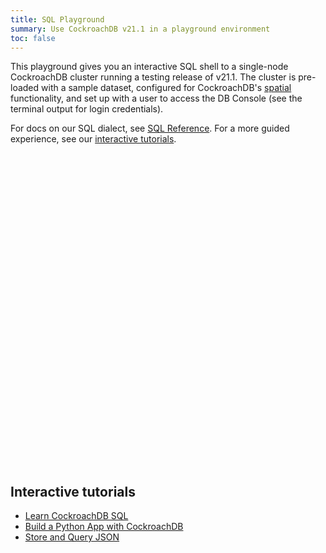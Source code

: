 ```yaml
---
title: SQL Playground
summary: Use CockroachDB v21.1 in a playground environment
toc: false
---
```


This playground gives you an interactive SQL shell to a single-node CockroachDB cluster running a testing release of v21.1. The cluster is pre-loaded with a sample dataset, configured for CockroachDB's <a href="spatial-features.html" target="_blank">spatial</a> functionality, and set up with a user to access the DB Console (see the terminal output for login credentials).

For docs on our SQL dialect, see <a href="sql-statements.html" target="_blank">SQL Reference</a>. For a more guided experience, see our [interactive tutorials](#interactive-tutorials).

<div
  data-katacoda-hidetitle="true"
  data-katacoda-hidesidebar="true"
  data-katacoda-id="cockroachlabs/playground-21-1"
  data-katacoda-color="#242A35"
  data-katacoda-secondary="#6933FF"
  style="height: 500px; width: 100%;">
</div>

<script src="//katacoda.com/embed.js"></script>

## Interactive tutorials

- [Learn CockroachDB SQL](../tutorials/learn-cockroachdb-sql-interactive.html)
- [Build a Python App with CockroachDB](../tutorials/build-a-python-app-with-cockroachdb-interactive.html)
- [Store and Query JSON](../tutorials/demo-json-support-interactive.html)

